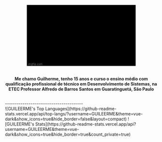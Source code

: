 <div align="center">
<img   src="/assets/hello-world-seytonic.gif">
</div>
<br>
<p align = 'center'> <b> Me chamo Guilherme, tenho 15 anos e curso o ensino médio com qualificação profissional de técnico em Desenvolvimento de Sistemas, na ETEC Professor Alfredo de Barros Santos em Guaratinguetá, São Paulo</b></p>
<br>
----------------------------------------
<br>
![GUILEERME's Top Languages](https://github-readme-stats.vercel.app/api/top-langs/?username=GUILEERME&theme=vue-dark&show_icons=true&hide_border=false&layout=compact)
![GUILEERME's Stats](https://github-readme-stats.vercel.app/api?username=GUILEERME&theme=vue-dark&show_icons=true&hide_border=true&count_private=true)

